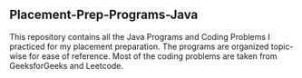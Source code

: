## Placement-Prep-Programs-Java
This repository contains all the Java Programs and Coding Problems I practiced for my placement preparation. The programs are organized topic-wise for ease of reference. Most of the coding problems are taken from GeeksforGeeks and Leetcode.
